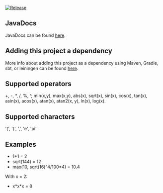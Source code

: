 [![Release](https://jitpack.io/v/PimvanderLoos/JCalculator.svg?style=flat-square)](https://jitpack.io/#PimvanderLoos/JCalculator/)

## JavaDocs
JavaDocs can be found [here](http://jcalculator.pim16aap2.nl/).

## Adding this project a dependency
More info about adding this project as a dependency using Maven, Gradle, sbt, or leiningen can be found [here](https://jitpack.io/#PimvanderLoos/JCalculator/LATEST).

## Supported operators
+, -, *, /, %, ^, min(x,y), max(x,y), abs(x), sqrt(x), sin(x), cos(x), tan(x), asin(x), acos(x), atan(x), atan2(x, y), ln(x), log(x).

## Supported characters
'(', ')', ',', 'e', 'pi'

## Examples
- 1+1 = 2
- sqrt(144) = 12
- max(10, sqrt(16)^4/100*4) = 10.4

With x = 2:
- x\*x\*x  = 8

